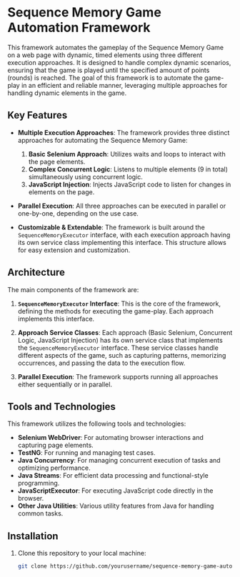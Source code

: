 # Sequence Memory Game Automation Framework

This framework automates the gameplay of the Sequence Memory Game on a web page with dynamic, timed elements using three different execution approaches. It is designed to handle complex dynamic scenarios, ensuring that the game is played until the specified amount of points (rounds) is reached.
The goal of this framework is to automate the game-play in an efficient and reliable manner, leveraging multiple approaches for handling dynamic elements in the game.

## Key Features

- **Multiple Execution Approaches**: The framework provides three distinct approaches for automating the Sequence Memory Game:
  1. **Basic Selenium Approach**: Utilizes waits and loops to interact with the page elements.
  2. **Complex Concurrent Logic**: Listens to multiple elements (9 in total) simultaneously using concurrent logic.
  3. **JavaScript Injection**: Injects JavaScript code to listen for changes in elements on the page.

- **Parallel Execution**: All three approaches can be executed in parallel or one-by-one, depending on the use case.

- **Customizable & Extendable**: The framework is built around the `SequenceMemoryExecutor` interface, with each execution approach having its own service class implementing this interface. This structure allows for easy extension and customization.

## Architecture

The main components of the framework are:

1. **`SequenceMemoryExecutor` Interface**: This is the core of the framework, defining the methods for executing the game-play. Each approach implements this interface.
   
2. **Approach Service Classes**: Each approach (Basic Selenium, Concurrent Logic, JavaScript Injection) has its own service class that implements the `SequenceMemoryExecutor` interface. These service classes handle different aspects of the game, such as capturing patterns, memorizing occurrences, and passing the data to the execution flow.

3. **Parallel Execution**: The framework supports running all approaches either sequentially or in parallel.

## Tools and Technologies

This framework utilizes the following tools and technologies:

- **Selenium WebDriver**: For automating browser interactions and capturing page elements.
- **TestNG**: For running and managing test cases.
- **Java Concurrency**: For managing concurrent execution of tasks and optimizing performance.
- **Java Streams**: For efficient data processing and functional-style programming.
- **JavaScriptExecutor**: For executing JavaScript code directly in the browser.
- **Other Java Utilities**: Various utility features from Java for handling common tasks.

## Installation

1. Clone this repository to your local machine:

   ```bash
   git clone https://github.com/yourusername/sequence-memory-game-automation.git
